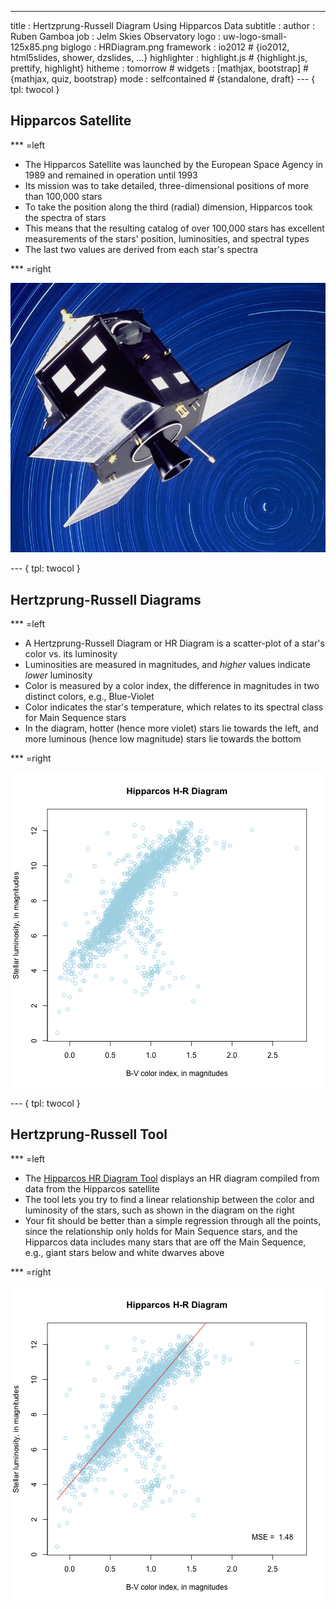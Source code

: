 ---
title       : Hertzprung-Russell Diagram Using Hipparcos Data
subtitle    : 
author      : Ruben Gamboa
job         : Jelm Skies Observatory
logo        : uw-logo-small-125x85.png
biglogo     : HRDiagram.png
framework   : io2012   # {io2012, html5slides, shower, dzslides, ...}
highlighter : highlight.js  # {highlight.js, prettify, highlight}
hitheme     : tomorrow      # 
widgets     : [mathjax, bootstrap] # {mathjax, quiz, bootstrap}
mode        : selfcontained # {standalone, draft}
--- {
    tpl: twocol
}

## Hipparcos Satellite

*** =left

* The Hipparcos Satellite was launched by the European Space Agency in 1989 and remained in operation until 1993
* Its mission was to take detailed, three-dimensional positions of more than 100,000 stars
* To take the position along the third (radial) dimension, Hipparcos took the spectra of stars
* This means that the resulting catalog of over 100,000 stars has excellent measurements of the stars' position, luminosities, and spectral types
* The last two values are derived from each star's spectra

*** =right

!["Hipparcos Satellite"](assets/img/hipparcos-satellite.jpg)

--- {
    tpl: twocol
}

## Hertzprung-Russell Diagrams

*** =left

* A Hertzprung-Russell Diagram or HR Diagram is a scatter-plot of a star's color vs. its luminosity
* Luminosities are measured in magnitudes, and *higher* values indicate *lower* luminosity
* Color is measured by a color index, the difference in magnitudes in two distinct colors, e.g., Blue-Violet
* Color indicates the star's temperature, which relates to its spectral class for Main Sequence stars
* In the diagram, hotter (hence more violet) stars lie towards the left,
  and more luminous (hence low magnitude) stars lie towards the bottom

*** =right

![plot of chunk unnamed-chunk-1](assets/fig/unnamed-chunk-1.png) 

--- {
    tpl: twocol
}

## Hertzprung-Russell Tool

*** =left

* The [Hipparcos HR Diagram Tool](https://rubengamboa.shinyapps.io/hipparcos-hr-diagram/) displays
  an HR diagram compiled from data from the Hipparcos satellite
* The tool lets you try to find a linear relationship between the color and luminosity of the stars,
  such as shown in the diagram on the right
* Your fit should be better than a simple regression through all the points, since the relationship 
  only holds for Main Sequence stars, and the Hipparcos data includes many stars that are off the
  Main Sequence, e.g., giant stars below and white dwarves above

*** =right

![plot of chunk unnamed-chunk-2](assets/fig/unnamed-chunk-2.png) 
